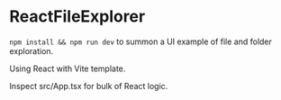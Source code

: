 # ReactFileExplorer

```npm install && npm run dev``` to summon a UI example of file and folder exploration.

Using React with Vite template.

Inspect src/App.tsx for bulk of React logic.
